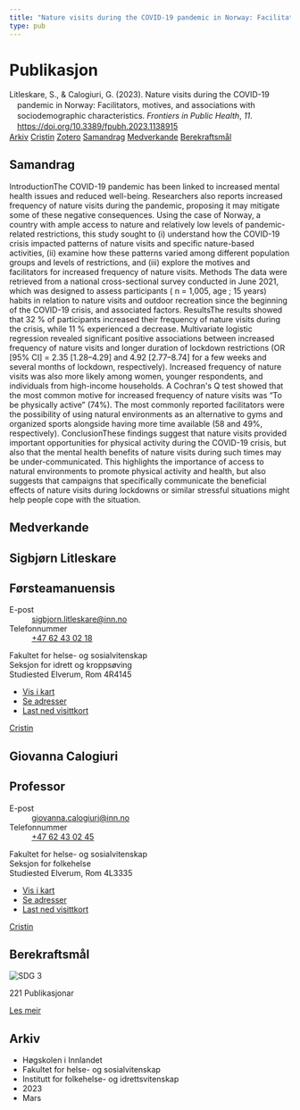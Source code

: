 ```yaml
---
title: "Nature visits during the COVID-19 pandemic in Norway: Facilitators, motives, and associations with sociodemographic characteristics"
type: pub
---
```

<h1>Publikasjon</h1>
<article id="csl-bib-container-HHHMANMC" class="csl-bib-container">
  <div class="csl-bib-body" style="line-height: 1.35; padding-left: 1em; text-indent:-1em;">
  <div class="csl-entry">Litleskare, S., &amp; Calogiuri, G. (2023). Nature visits during the COVID-19 pandemic in Norway: Facilitators, motives, and associations with sociodemographic characteristics. <i>Frontiers in Public Health</i>, <i>11</i>. <a href="https://doi.org/10.3389/fpubh.2023.1138915">https://doi.org/10.3389/fpubh.2023.1138915</a></div>
</div>
  <div class="csl-bib-buttons">
    <a href="#taxonomy-article-HHHMANMC" class="csl-bib-button">Arkiv</a>
    <a href="https://app.cristin.no/results/show.jsf?id=2133567" alt="Cristin URL" class="csl-bib-button">Cristin</a>
    <a href="http://zotero.org/groups/5022929/items/HHHMANMC" alt="Zotero URL" class="csl-bib-button">Zotero</a>
    <a href="#abstract-article-HHHMANMC" class="csl-bib-button">Samandrag</a>
    <a href="#contributors-article-HHHMANMC" class="csl-bib-button">Medverkande</a>
    <a href="#sdg-article-HHHMANMC" class="csl-bib-button">Berekraftsmål</a>
  </div>
  <div id="csl-bib-meta-container-HHHMANMC"></div>
</article>
<div id="csl-bib-meta-HHHMANMC" class="csl-bib-meta">
  <article id="abstract-article-HHHMANMC" class="abstract-article">
    <h1>Samandrag</h1>
    IntroductionThe COVID-19 pandemic has been linked to increased mental health issues and reduced well-being. Researchers also reports increased frequency of nature visits during the pandemic, proposing it may mitigate some of these negative consequences. Using the case of Norway, a country with ample access to nature and relatively low levels of pandemic-related restrictions, this study sought to (i) understand how the COVID-19 crisis impacted patterns of nature visits and specific nature-based activities, (ii) examine how these patterns varied among different population groups and levels of restrictions, and (iii) explore the motives and facilitators for increased frequency of nature visits. Methods The data were retrieved from a national cross-sectional survey conducted in June 2021, which was designed to assess participants ( n = 1,005, age ; 15 years) habits in relation to nature visits and outdoor recreation since the beginning of the COVID-19 crisis, and associated factors. ResultsThe results showed that 32 % of participants increased their frequency of nature visits during the crisis, while 11 % experienced a decrease. Multivariate logistic regression revealed significant positive associations between increased frequency of nature visits and longer duration of lockdown restrictions (OR [95% CI] = 2.35 [1.28–4.29] and 4.92 [2.77–8.74] for a few weeks and several months of lockdown, respectively). Increased frequency of nature visits was also more likely among women, younger respondents, and individuals from high-income households. A Cochran's Q test showed that the most common motive for increased frequency of nature visits was “To be physically active” (74%). The most commonly reported facilitators were the possibility of using natural environments as an alternative to gyms and organized sports alongside having more time available (58 and 49%, respectively). ConclusionThese findings suggest that nature visits provided important opportunities for physical activity during the COVID-19 crisis, but also that the mental health benefits of nature visits during such times may be under-communicated. This highlights the importance of access to natural environments to promote physical activity and health, but also suggests that campaigns that specifically communicate the beneficial effects of nature visits during lockdowns or similar stressful situations might help people cope with the situation.
  </article>
  <article id="contributors-article-HHHMANMC" class="contributors-article">
    <h1>Medverkande</h1>
    <div class="personas">
<div class="vrtx-hinn-person-card">
<div class="info">
<hgroup><h1>Sigbjørn Litleskare</h1>
<h2>Førsteamanuensis</h2>
</hgroup><dl>
<dt>E-post</dt>
<dd>
<a href="mailto:sigbjorn.litleskare@inn.no">sigbjorn.litleskare@inn.no</a>
</dd>
<dt>Telefonnummer</dt>
<dd><a href="tel:+4762430218">
+47 62 43 02 18
</a></dd>
</dl>
<p>
Fakultet for helse- og sosialvitenskap<br>
Seksjon for idrett og kroppsøving<br>
Studiested Elverum,
Rom 4R4145
</p>
<ul class="vrtx-hinn-links">
<li><a href="https://www.google.com/maps?q=60.88156,11.53723">Vis i kart</a></li>
<li><a href="https://www.inn.no/finn-en-ansatt/sigbjorn-litleskare.html#vrtx-hinn-addresses">Se adresser</a></li>
<li><a href="https://www.inn.no/finn-en-ansatt/sigbjorn-litleskare.html?vrtx=vcf">Last ned visittkort</a></li>
</ul>
</div>
</div>
<a href="https://app.cristin.no/persons/show.jsf?id=477352" alt="Cristin URL" class="personas-cristin">Cristin</a>
</div> <div class="personas">
<div class="vrtx-hinn-person-card">
<div class="info">
<hgroup><h1>Giovanna Calogiuri</h1>
<h2>Professor</h2>
</hgroup><dl>
<dt>E-post</dt>
<dd>
<a href="mailto:giovanna.calogiuri@inn.no">giovanna.calogiuri@inn.no</a>
</dd>
<dt>Telefonnummer</dt>
<dd><a href="tel:+4762430245">
+47 62 43 02 45
</a></dd>
</dl>
<p>
Fakultet for helse- og sosialvitenskap<br>
Seksjon for folkehelse<br>
Studiested Elverum,
Rom 4L3335
</p>
<ul class="vrtx-hinn-links">
<li><a href="https://www.google.com/maps?q=60.88177,11.53669">Vis i kart</a></li>
<li><a href="https://www.inn.no/finn-en-ansatt/giovanna-calogiuri.html#vrtx-hinn-addresses">Se adresser</a></li>
<li><a href="https://www.inn.no/finn-en-ansatt/giovanna-calogiuri.html?vrtx=vcf">Last ned visittkort</a></li>
</ul>
</div>
</div>
<a href="https://app.cristin.no/persons/show.jsf?id=358086" alt="Cristin URL" class="personas-cristin">Cristin</a>
</div>
  </article>
  <article id="sdg-article-HHHMANMC" class="sdg-article">
    <h1>Berekraftsmål</h1>
    <div class="sdg-container"><div id="sdg3" class="sdg">
<img src="/images/sdg/sdg03_no.png" class="image" alt="SDG 3">
<div class="sdg-overlay">
<p class="sdg-publication-count"><span>221</span> Publikasjonar</p>
<p><a href="https://www.fn.no/om-fn/fns-baerekraftsmaal/god-helse-og-livskvalitet?lang=nno-NO" class="sdg-read-more">Les meir</a></p>
</div>
</div></div>
  </article>
  <article id="taxonomy-article-HHHMANMC" class="taxonomy-article">
    <h1>Arkiv</h1>
    <ul>
      <li>Høgskolen i Innlandet</li>
      <li>Fakultet for helse- og sosialvitenskap</li>
      <li>Institutt for folkehelse- og idrettsvitenskap</li>
      <li>2023</li>
      <li>Mars</li>
    </ul>
  </article>
</div>
